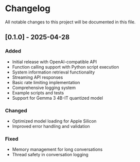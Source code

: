 # Changelog

All notable changes to this project will be documented in this file.

## [0.1.0] - 2025-04-28

### Added
- Initial release with OpenAI-compatible API
- Function calling support with Python script execution
- System information retrieval functionality
- Streaming API responses
- Basic rate limiting implementation
- Comprehensive logging system
- Example scripts and tests
- Support for Gemma 3 4B-IT quantized model

### Changed
- Optimized model loading for Apple Silicon
- Improved error handling and validation

### Fixed
- Memory management for long conversations
- Thread safety in conversation logging